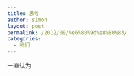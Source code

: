 ```yaml
---
title: 思考
author: simon
layout: post
permalink: /2012/09/%e6%80%9d%e8%80%83/
categories:
  - 我们
---
```

一直认为